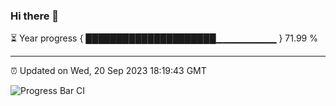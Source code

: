 ### Hi there 👋

⏳ Year progress { █████████████████████▁▁▁▁▁▁▁▁▁ } 71.99 %

---

⏰ Updated on Wed, 20 Sep 2023 18:19:43 GMT

![Progress Bar CI](https://github.com/liununu/liununu/workflows/Progress%20Bar%20CI/badge.svg)

